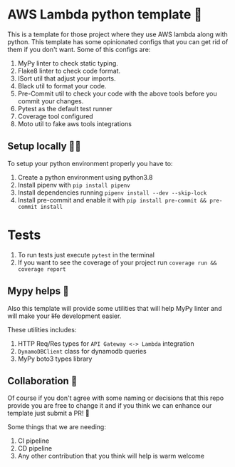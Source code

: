 # AWS Lambda python template 🐍

This is a template for those project where they use AWS lambda along with python.
This template has some opinionated configs that you can get rid of them if you don't want.
Some of this configs are:

1. MyPy linter to check static typing.
2. Flake8 linter to check code format.
3. ISort util that adjust your imports.
4. Black util to format your code.
5. Pre-Commit util to check your code with the above tools before you commit your changes.
6. Pytest as the default test runner
7. Coverage tool configured
8. Moto util to fake aws tools integrations

## Setup locally 👨‍💻

To setup your python environment properly you have to:

1. Create a python environment using python3.8
2. Install pipenv with `pip install pipenv`
3. Install dependencies running `pipenv install --dev --skip-lock`
4. Install pre-commit and enable it with `pip install pre-commit && pre-commit install`

# Tests

1. To run tests just execute `pytest` in the terminal
2. If you want to see the coverage of your project run `coverage run && coverage report`

## Mypy helps 🍾

Also this template will provide some utilities that will help MyPy linter and will make your ~~life~~ development easier.

These utilities includes:

1. HTTP Req/Res types for `API Gateway <-> Lambda` integration
2. `DynamoDBClient` class for dynamodb queries
3. MyPy boto3 types library

## Collaboration 🫶

Of course if you don't agree with some naming or decisions that this repo provide you are free to change it and if you think
we can enhance our template just submit a PR! 🤘

Some things that we are needing:

1. CI pipeline
2. CD pipeline
3. Any other contribution that you think will help is warm welcome
